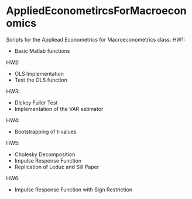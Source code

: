 # AppliedEconometircsForMacroeconomics

Scripts for the Appliead Econometrics for Macroeconometrics class:
HW1:
- Basic Matlab functions

HW2: 
- OLS Implementation 
- Test the OLS function

HW3: 
- Dickey Fuller Test
- Implementation of the VAR estimator

HW4: 
- Bootstrapping of t-values

HW5: 
- Cholesky Decomposition
- Impulse Response Function
- Replication of Leduc and Sill Paper

HW6: 
- Impulse Response Function with Sign Restriction
